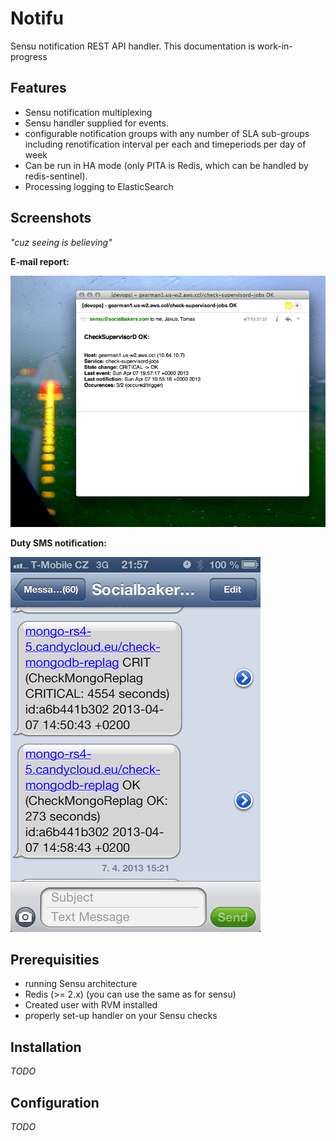 Notifu
======
Sensu notification REST API handler. This documentation is work-in-progress

Features
--------
  - Sensu notification multiplexing
  - Sensu handler supplied for events.
  - configurable notification groups with any number of SLA sub-groups including renotification interval per each and timeperiods per day of week
  - Can be run in HA mode (only PITA is Redis, which can be handled by redis-sentinel).
  - Processing logging to ElasticSearch

Screenshots
-----------
*"cuz seeing is believing"*

**E-mail report:**

![e-mail report](report.png "e-mail report")

**Duty SMS notification:**

![duty SMS notification](duty_notification.png "duty SMS notification")

Prerequisities
---------------
  - running Sensu architecture
  - Redis (>= 2.x) (you can use the same as for sensu)
  - Created user with RVM installed
  - properly set-up handler on your Sensu checks

Installation
------------
*TODO*

Configuration
-------------
*TODO*